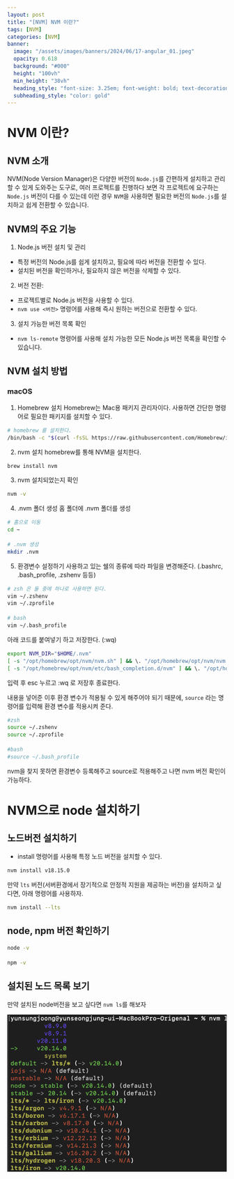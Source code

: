 ```yaml
---
layout: post
title: "[NVM] NVM 이란?"
tags: [NVM]
categories: [NVM]
banner:
  image: "/assets/images/banners/2024/06/17-angular_01.jpeg"
  opacity: 0.618
  background: "#000"
  height: "100vh"
  min_height: "38vh"
  heading_style: "font-size: 3.25em; font-weight: bold; text-decoration: underline"
  subheading_style: "color: gold"
---
```


# NVM 이란?

## NVM 소개

NVM(Node Version Manager)은 다양한 버전의 `Node.js`를 간편하게 설치하고 관리할 수 있게 도와주는 도구로, 여러 프로젝트를 진행하다 보면 각 프로젝트에 요구하는 `Node.js` 버전이 다를 수 있는데 이런 경우 `NVM`을 사용하면 필요한 버전의 `Node.js`를 설치하고 쉽게 전환할 수 있습니다.

## NVM의 주요 기능

1. Node.js 버전 설치 및 관리
- 특정 버전의 Node.js를 쉽게 설치하고, 필요에 따라 버전을 전환할 수 있다.
- 설치된 버전을 확인하거나, 필요하지 않은 버전을 삭제할 수 있다.

2. 버전 전환:
- 프로젝트별로 Node.js 버전을 사용할 수 있다.
- `nvm use <버전>` 명령어를 사용해 즉시 원하는 버전으로 전환할 수 있다.

3. 설치 가능한 버전 목록 확인
- `nvm ls-remote` 명령어를 사용해 설치 가능한 모든 Node.js 버전 목록을 확인할 수 있습니다.

## NVM 설치 방법

### macOS 
1. Homebrew 설치
Homebrew는 Mac용 패키지 관리자이다. 사용하면 간단한 명령어로 필요한 패키지를 설치할 수 있다.

```bash
# homebrew 를 설치한다. 
/bin/bash -c "$(curl -fsSL https://raw.githubusercontent.com/Homebrew/install/HEAD/install.sh)"
```

2. nvm 설치
homebrew를 통해 NVM을 설치한다.
```bash
brew install nvm
```

3. nvm 설치되었는지 확인 
```bash
nvm -v
```
4. .nvm 폴더 생성
홈 폴더에 .nvm 폴더를 생성
```bash
# 홈으로 이동
cd ~

# .nvm 생성
mkdir .nvm
```

5. 환경변수 설정하기
사용하고 있는 쉘의 종류에 따라 파일을 변경해준다. (.bashrc, .bash_profile, .zshenv 등등)

```bash
# zsh 은 둘 중에 하나로 사용하면 된다.
vim ~/.zshenv
vim ~/.zprofile

# bash
vim ~/.bash_profile
```

아래 코드를 붙여넣기 하고 저장한다. (:wq)
```bash
export NVM_DIR="$HOME/.nvm"
[ -s "/opt/homebrew/opt/nvm/nvm.sh" ] && \. "/opt/homebrew/opt/nvm/nvm.sh"  # This loads nvm
[ -s "/opt/homebrew/opt/nvm/etc/bash_completion.d/nvm" ] && \. "/opt/homebrew/opt/nvm/etc/bash_completion.d/nvm"  # This loads nvm bash_completion
```
입력 후 esc 누르고 :wq 로 저장후 종료한다.

내용을 넣어준 이후 환경 변수가 적용될 수 있게 해주어야 되기 때문에, `source` 라는 명령어를 입력해 
환경 변수를 적용시켜 준다.

```bash
#zsh
source ~/.zshenv
source ~/.zprofile

#bash
#source ~/.bash_profile
```

nvm을 찾지 못하면 환경변수 등록해주고 source로 적용해주고 나면 nvm 버전 확인이 가능하다.



# NVM으로 node 설치하기
## 노드버전 설치하기
- install 명령어를 사용해 특정 노드 버전을 설치할 수 있다.

```bash
nvm install v18.15.0
```

만약 `lts` 버전(서버환경에서 장기적으로 안정적 지원을 제공하는 버전)을 설치하고 싶다면, 아래 명령어를 사용하자.

```bash
nvm install --lts
```

## node, npm 버전 확인하기 

```bash 
node -v 

npm -v
```

## 설치된 노드 목록 보기
만약 설치된 node버전을 보고 싶다면 `nvm ls`를 해보자

![alt text](image.png)